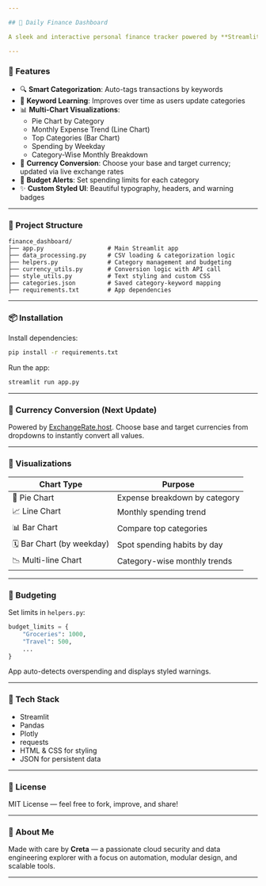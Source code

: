 ```yaml
---

## 🤑 Daily Finance Dashboard

A sleek and interactive personal finance tracker powered by **Streamlit**, **Plotly**, and **Pandas**—perfect for visualizing expenditures, managing budgets, and showcasing your Python portfolio.

---
```


### 🚀 Features

- 🔍 **Smart Categorization**: Auto-tags transactions by keywords
- 🧠 **Keyword Learning**: Improves over time as users update categories
- 📊 **Multi-Chart Visualizations**:
  - Pie Chart by Category
  - Monthly Expense Trend (Line Chart)
  - Top Categories (Bar Chart)
  - Spending by Weekday
  - Category-Wise Monthly Breakdown
- 💸 **Currency Conversion**: Choose your base and target currency; updated via live exchange rates
- 🔔 **Budget Alerts**: Set spending limits for each category
- ✨ **Custom Styled UI**: Beautiful typography, headers, and warning badges

---

### 🧱 Project Structure

```
finance_dashboard/
├── app.py                  # Main Streamlit app
├── data_processing.py      # CSV loading & categorization logic
├── helpers.py              # Category management and budgeting
├── currency_utils.py       # Conversion logic with API call
├── style_utils.py          # Text styling and custom CSS
├── categories.json         # Saved category-keyword mapping
├── requirements.txt        # App dependencies
```

---

### 📦 Installation

Install dependencies:

```bash
pip install -r requirements.txt
```

Run the app:

```bash
streamlit run app.py
```

---

### 🔄 Currency Conversion (Next Update)

Powered by [ExchangeRate.host](https://exchangerate.host). Choose base and target currencies from dropdowns to instantly convert all values.

---

### 🌟 Visualizations

| Chart Type                          | Purpose                                      |
|------------------------------------|----------------------------------------------|
| 🥧 Pie Chart                        | Expense breakdown by category                |
| 📈 Line Chart                       | Monthly spending trend                       |
| 📊 Bar Chart                        | Compare top categories                       |
| 🗓️ Bar Chart (by weekday)          | Spot spending habits by day                  |
| 📉 Multi-line Chart                 | Category-wise monthly trends                 |

---

### 🔐 Budgeting

Set limits in `helpers.py`:
```python
budget_limits = {
    "Groceries": 1000,
    "Travel": 500,
    ...
}
```

App auto-detects overspending and displays styled warnings.

---

### 🧰 Tech Stack

- Streamlit  
- Pandas  
- Plotly  
- requests  
- HTML & CSS for styling  
- JSON for persistent data

---

### 📄 License

MIT License — feel free to fork, improve, and share!

---

### 🙌 About Me

Made with care by **Creta** — a passionate cloud security and data engineering explorer with a focus on automation, modular design, and scalable tools.

---


